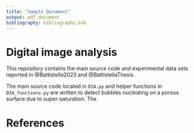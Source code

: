 ```yaml
---
title: "Sample Document"
output: pdf_document
bibliography: bibliography.bib
---
```


# Digital image analysis
This repository contains the main source code and experimental data sets reported in @Battistella2023 and @BattistellaThesis.

The main source code located in `DIA.py` and helper functions in `DIA_functions.py` are written to detect bubbles nucleating on a porous surface due to super-saturation. The 


# References
